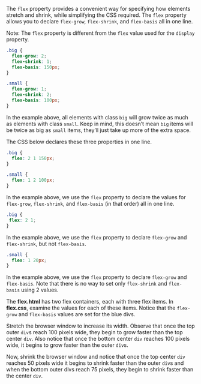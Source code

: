 The `flex` property provides a convenient way for specifying how elements stretch and shrink, while simplifying the CSS required. The `flex` property allows you to declare `flex-grow`, `flex-shrink`, and `flex-basis` all in one line.

Note: The `flex` property is different from the `flex` value used for the `display` property.

```css
.big {
  flex-grow: 2;
  flex-shrink: 1;
  flex-basis: 150px;
}

.small {
  flex-grow: 1;
  flex-shrink: 2;
  flex-basis: 100px;
}
```


In the example above, all elements with class `big` will grow twice as much as elements with class `small`. Keep in mind, this doesn’t mean `big` items will be twice as big as `small` items, they’ll just take up more of the extra space.

The CSS below declares these three properties in one line.

```css
.big {
  flex: 2 1 150px;
}

.small {
  flex: 1 2 100px;
}
```

In the example above, we use the `flex` property to declare the values for `flex-grow`, `flex-shrink`, and `flex-basis` (in that order) all in one line.

```css
.big {
 flex: 2 1;
}
```

In the example above, we use the `flex` property to declare `flex-grow` and `flex-shrink`, but not `flex-basis`.

```css
.small {
  flex: 1 20px;
}
```

In the example above, we use the `flex` property to declare `flex-grow` and `flex-basis`. Note that there is no way to set only `flex-shrink` and `flex-basis` using 2 values.

The **flex.html** has two flex containers, each with three flex items. In **flex.css**, examine the values for each of these items. Notice that the `flex-grow` and `flex-basis` values are set for the blue divs.

Stretch the browser window to increase its width. Observe that once the top outer `div`s reach 100 pixels wide, they begin to grow faster than the top center `div`. Also notice that once the bottom center `div` reaches 100 pixels wide, it begins to grow faster than the outer `div`s.

Now, shrink the browser window and notice that once the top center `div` reaches 50 pixels wide it begins to shrink faster than the outer `div`s and when the bottom outer divs reach 75 pixels, they begin to shrink faster than the center `div`.